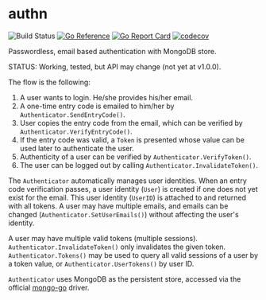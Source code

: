 # authn

![Build Status](https://github.com/icza/authn/actions/workflows/go.yml/badge.svg)
[![Go Reference](https://pkg.go.dev/badge/github.com/icza/authn.svg)](https://pkg.go.dev/github.com/icza/authn)
[![Go Report Card](https://goreportcard.com/badge/github.com/icza/authn)](https://goreportcard.com/report/github.com/icza/authn)
[![codecov](https://codecov.io/gh/icza/authn/branch/master/graph/badge.svg)](https://codecov.io/gh/icza/authn)

Passwordless, email based authentication with MongoDB store.

STATUS: Working, tested, but API may change (not yet at v1.0.0).

The flow is the following:

  1. A user wants to login. He/she provides his/her email.
  2. A one-time entry code is emailed to him/her by `Authenticator.SendEntryCode()`.
  3. User copies the entry code from the email, which can be verified by `Authenticator.VerifyEntryCode()`.
  4. If the entry code was valid, a `Token` is presented whose value can be used
     later to authenticate the user.
  5. Authenticity of a user can be verified by `Authenticator.VerifyToken()`.
  6. The user can be logged out by calling `Authenticator.InvalidateToken()`.

The `Authenticator` automatically manages user identities. When an entry code verification
passes, a user identity (`User`) is created if one does not yet exist for the email.
This user identity (`UserID`) is attached to and returned with all tokens.
A user may have multiple emails, and emails can be changed
(`Authenticator.SetUserEmails()`) without affecting the user's identity.

A user may have multiple valid tokens (multiple sessions).
`Authenticator.InvalidateToken()` only invalidates the given token.
`Authenticator.Tokens()` may be used to query all valid sessions of a user by a token value,
or `Authenticator.UserTokens()` by user ID.

`Authenticator` uses MongoDB as the persistent store, accessed via the official
[mongo-go](https://github.com/mongodb/mongo-go-driver) driver.
